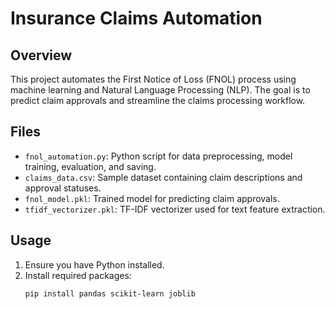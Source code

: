 # Insurance Claims Automation

## Overview
This project automates the First Notice of Loss (FNOL) process using machine learning and Natural Language Processing (NLP). The goal is to predict claim approvals and streamline the claims processing workflow.

## Files
- `fnol_automation.py`: Python script for data preprocessing, model training, evaluation, and saving.
- `claims_data.csv`: Sample dataset containing claim descriptions and approval statuses.
- `fnol_model.pkl`: Trained model for predicting claim approvals.
- `tfidf_vectorizer.pkl`: TF-IDF vectorizer used for text feature extraction.

## Usage
1. Ensure you have Python installed.
2. Install required packages:
   ```bash
   pip install pandas scikit-learn joblib
